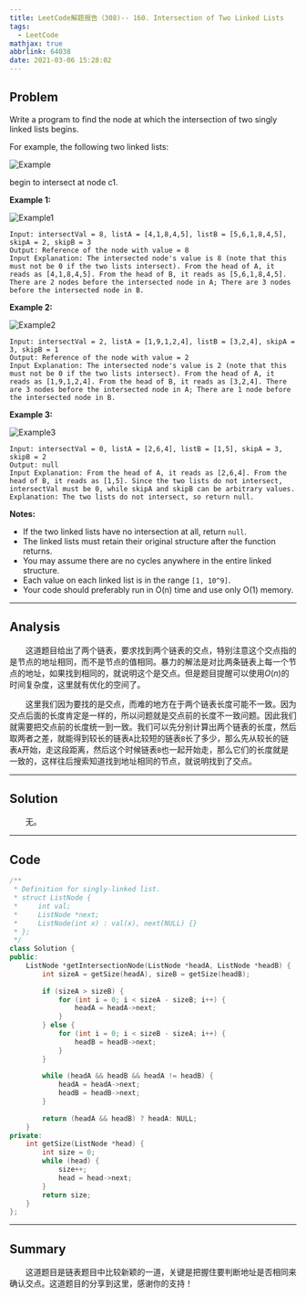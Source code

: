 ```yaml
---
title: LeetCode解题报告（308)-- 160. Intersection of Two Linked Lists
tags:
  - LeetCode
mathjax: true
abbrlink: 64038
date: 2021-03-06 15:28:02
---
```


## Problem

Write a program to find the node at which the intersection of two singly linked lists begins.

For example, the following two linked lists:

![Example](https://assets.leetcode.com/uploads/2018/12/13/160_statement.png)

begin to intersect at node c1.

<!-- more -->

**Example 1:**

![Example1](https://assets.leetcode.com/uploads/2020/06/29/160_example_1_1.png)

```
Input: intersectVal = 8, listA = [4,1,8,4,5], listB = [5,6,1,8,4,5], skipA = 2, skipB = 3
Output: Reference of the node with value = 8
Input Explanation: The intersected node's value is 8 (note that this must not be 0 if the two lists intersect). From the head of A, it reads as [4,1,8,4,5]. From the head of B, it reads as [5,6,1,8,4,5]. There are 2 nodes before the intersected node in A; There are 3 nodes before the intersected node in B.
```

**Example 2:**

![Example2](https://assets.leetcode.com/uploads/2020/06/29/160_example_2.png)

```
Input: intersectVal = 2, listA = [1,9,1,2,4], listB = [3,2,4], skipA = 3, skipB = 1
Output: Reference of the node with value = 2
Input Explanation: The intersected node's value is 2 (note that this must not be 0 if the two lists intersect). From the head of A, it reads as [1,9,1,2,4]. From the head of B, it reads as [3,2,4]. There are 3 nodes before the intersected node in A; There are 1 node before the intersected node in B.
```

**Example 3:**

![Example3](https://assets.leetcode.com/uploads/2018/12/13/160_example_3.png)

```
Input: intersectVal = 0, listA = [2,6,4], listB = [1,5], skipA = 3, skipB = 2
Output: null
Input Explanation: From the head of A, it reads as [2,6,4]. From the head of B, it reads as [1,5]. Since the two lists do not intersect, intersectVal must be 0, while skipA and skipB can be arbitrary values.
Explanation: The two lists do not intersect, so return null.
```

**Notes:**

- If the two linked lists have no intersection at all, return `null`.
- The linked lists must retain their original structure after the function returns.
- You may assume there are no cycles anywhere in the entire linked structure.
- Each value on each linked list is in the range `[1, 10^9]`.
- Your code should preferably run in O(n) time and use only O(1) memory.

------

## Analysis

&emsp;&emsp;这道题目给出了两个链表，要求找到两个链表的交点，特别注意这个交点指的是节点的地址相同，而不是节点的值相同。暴力的解法是对比两条链表上每一个节点的地址，如果找到相同的，就说明这个是交点。但是题目提醒可以使用$O(n)$的时间复杂度，这里就有优化的空间了。

&emsp;&emsp;这里我们因为要找的是交点，而难的地方在于两个链表长度可能不一致。因为交点后面的长度肯定是一样的，所以问题就是交点前的长度不一致问题。因此我们就需要把交点前的长度统一到一致。我们可以先分别计算出两个链表的长度，然后取两者之差，就能得到较长的链表`A`比较短的链表`B`长了多少，那么先从较长的链表`A`开始，走这段距离，然后这个时候链表`B`也一起开始走，那么它们的长度就是一致的，这样往后搜索知道找到地址相同的节点，就说明找到了交点。

------

## Solution

&emsp;&emsp;无。

------

## Code

```c++
/**
 * Definition for singly-linked list.
 * struct ListNode {
 *     int val;
 *     ListNode *next;
 *     ListNode(int x) : val(x), next(NULL) {}
 * };
 */
class Solution {
public:
    ListNode *getIntersectionNode(ListNode *headA, ListNode *headB) {
        int sizeA = getSize(headA), sizeB = getSize(headB);
        
        if (sizeA > sizeB) {
            for (int i = 0; i < sizeA - sizeB; i++) {
                headA = headA->next;
            }
        } else {
            for (int i = 0; i < sizeB - sizeA; i++) {
                headB = headB->next;
            }
        }
        
        while (headA && headB && headA != headB) {
            headA = headA->next;
            headB = headB->next;
        }
        
        return (headA && headB) ? headA: NULL;
    }
private:
    int getSize(ListNode *head) {
        int size = 0;
        while (head) {
            size++;
            head = head->next;
        }
        return size;
    }
};
```

------

## Summary

&emsp;&emsp;这道题目是链表题目中比较新颖的一道，关键是把握住要判断地址是否相同来确认交点。这道题目的分享到这里，感谢你的支持！
